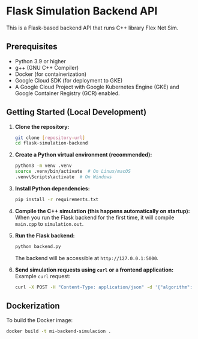 # Flask Simulation Backend API

This is a Flask-based backend API that runs C++ library Flex Net Sim.

## Prerequisites

*   Python 3.9 or higher
*   g++ (GNU C++ Compiler)
*   Docker (for containerization)
*   Google Cloud SDK (for deployment to GKE)
*   A Google Cloud Project with Google Kubernetes Engine (GKE) and Google Container Registry (GCR) enabled.

## Getting Started (Local Development)

1.  **Clone the repository:**
    ```bash
    git clone [repository-url]
    cd flask-simulation-backend
    ```

2.  **Create a Python virtual environment (recommended):**
    ```bash
    python3 -m venv .venv
    source .venv/bin/activate  # On Linux/macOS
    .venv\Scripts\activate  # On Windows
    ```

3.  **Install Python dependencies:**
    ```bash
    pip install -r requirements.txt
    ```

4.  **Compile the C++ simulation (this happens automatically on startup):**
    When you run the Flask backend for the first time, it will compile `main.cpp` to `simulation.out`.

5.  **Run the Flask backend:**
    ```bash
    python backend.py
    ```
    The backend will be accessible at `http://127.0.0.1:5000`.

6.  **Send simulation requests using `curl` or a frontend application:**
    Example `curl` request:
    ```bash
    curl -X POST -H "Content-Type: application/json" -d '{"algorithm": "FirstFit", "networkType": 1, "bitrate": "bitrate"}' [http://127.0.0.1:5000/run_simulation](http://127.0.0.1:5000/run_simulation)
    ```

## Dockerization

To build the Docker image:

```bash
docker build -t mi-backend-simulacion .